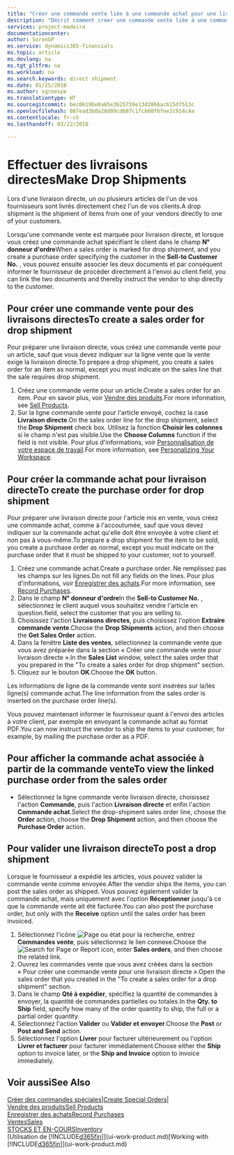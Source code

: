 ```yaml
---
title: "Créer une commande vente liée à une commande achat pour une livraison directe | Microsoft Docs"
description: "Décrit comment créer une commande vente liée à une commande achat pour permettre la livraison directe du fournisseur au client."
services: project-madeira
documentationcenter: 
author: SorenGP
ms.service: dynamics365-financials
ms.topic: article
ms.devlang: na
ms.tgt_pltfrm: na
ms.workload: na
ms.search.keywords: direct shipment
ms.date: 01/25/2018
ms.author: sgroespe
ms.translationtype: HT
ms.sourcegitcommit: bec0619be0a65e3625759e13d2866ac615d7513c
ms.openlocfilehash: 087ead3b0a28d09cd687c1fcb60f6fee2c914c4a
ms.contentlocale: fr-ch
ms.lasthandoff: 03/22/2018

---
```

# <a name="make-drop-shipments"></a><span data-ttu-id="05b68-103">Effectuer des livraisons directes</span><span class="sxs-lookup"><span data-stu-id="05b68-103">Make Drop Shipments</span></span>
<span data-ttu-id="05b68-104">Lors d'une livraison directe, un ou plusieurs articles de l'un de vos fournisseurs sont livrés directement chez l'un de vos clients.</span><span class="sxs-lookup"><span data-stu-id="05b68-104">A drop shipment is the shipment of items from one of your vendors directly to one of your customers.</span></span>

<span data-ttu-id="05b68-105">Lorsqu'une commande vente est marquée pour livraison directe, et lorsque vous créez une commande achat spécifiant le client dans le champ **N° donneur d'ordre**</span><span class="sxs-lookup"><span data-stu-id="05b68-105">When a sales order is marked for drop shipment, and you create a purchase order specifying the customer in the **Sell-to Customer No.**</span></span> <span data-ttu-id="05b68-106">, vous pouvez ensuite associer les deux documents et par conséquent informer le fournisseur de procéder directement à l'envoi au client.</span><span class="sxs-lookup"><span data-stu-id="05b68-106">field, you can link the two documents and thereby instruct the vendor to ship directly to the customer.</span></span>

## <a name="to-create-a-sales-order-for-drop-shipment"></a><span data-ttu-id="05b68-107">Pour créer une commande vente pour des livraisons directes</span><span class="sxs-lookup"><span data-stu-id="05b68-107">To create a sales order for drop shipment</span></span>
<span data-ttu-id="05b68-108">Pour préparer une livraison directe, vous créez une commande vente pour un article, sauf que vous devez indiquer sur la ligne vente que la vente exige la livraison directe.</span><span class="sxs-lookup"><span data-stu-id="05b68-108">To prepare a drop shipment, you create a sales order for an item as normal, except you must indicate on the sales line that the sale requires drop shipment.</span></span>

1. <span data-ttu-id="05b68-109">Créez une commande vente pour un article.</span><span class="sxs-lookup"><span data-stu-id="05b68-109">Create a sales order for an item.</span></span> <span data-ttu-id="05b68-110">Pour en savoir plus, voir [Vendre des produits](sales-how-sell-products.md).</span><span class="sxs-lookup"><span data-stu-id="05b68-110">For more information, see [Sell Products](sales-how-sell-products.md).</span></span>
2. <span data-ttu-id="05b68-111">Sur la ligne commande vente pour l'article envoyé, cochez la case **Livraison directe**.</span><span class="sxs-lookup"><span data-stu-id="05b68-111">On the sales order line for the drop shipment, select the **Drop Shipment** check box.</span></span> <span data-ttu-id="05b68-112">Utilisez la fonction **Choisir les colonnes** si le champ n'est pas visible.</span><span class="sxs-lookup"><span data-stu-id="05b68-112">Use the **Choose Columns** function if the field is not visible.</span></span> <span data-ttu-id="05b68-113">Pour plus d'informations, voir [Personnalisation de votre espace de travail](ui-personalization-user.md).</span><span class="sxs-lookup"><span data-stu-id="05b68-113">For more information, see [Personalizing Your Workspace](ui-personalization-user.md).</span></span>

## <a name="to-create-the-purchase-order-for-drop-shipment"></a><span data-ttu-id="05b68-114">Pour créer la commande achat pour livraison directe</span><span class="sxs-lookup"><span data-stu-id="05b68-114">To create the purchase order for drop shipment</span></span>
<span data-ttu-id="05b68-115">Pour préparer une livraison directe pour l'article mis en vente, vous créez une commande achat, comme à l'accoutumée, sauf que vous devez indiquer sur la commande achat qu'elle doit être envoyée à votre client et non pas à vous-même.</span><span class="sxs-lookup"><span data-stu-id="05b68-115">To prepare a drop shipment for the item to be sold, you create a purchase order as normal, except you must indicate on the purchase order that it must be shipped to your customer, not to yourself.</span></span>

1. <span data-ttu-id="05b68-116">Créez une commande achat.</span><span class="sxs-lookup"><span data-stu-id="05b68-116">Create a purchase order.</span></span> <span data-ttu-id="05b68-117">Ne remplissez pas les champs sur les lignes.</span><span class="sxs-lookup"><span data-stu-id="05b68-117">Do not fill any fields on the lines.</span></span> <span data-ttu-id="05b68-118">Pour plus d'informations, voir [Enregistrer des achats](purchasing-how-record-purchases.md).</span><span class="sxs-lookup"><span data-stu-id="05b68-118">For more information, see [Record Purchases](purchasing-how-record-purchases.md).</span></span>
2. <span data-ttu-id="05b68-119">Dans le champ **N° donneur d'ordre**</span><span class="sxs-lookup"><span data-stu-id="05b68-119">In the **Sell-to Customer No.**</span></span> <span data-ttu-id="05b68-120">, sélectionnez le client auquel vous souhaitez vendre l'article en question.</span><span class="sxs-lookup"><span data-stu-id="05b68-120">field, select the customer that you are selling to.</span></span>
3. <span data-ttu-id="05b68-121">Choisissez l'action **Livraisons directes**, puis choisissez l'option **Extraire commande vente**.</span><span class="sxs-lookup"><span data-stu-id="05b68-121">Choose the **Drop Shipments** action, and then choose the **Get Sales Order** action.</span></span>
4. <span data-ttu-id="05b68-122">Dans la fenêtre **Liste des ventes**, sélectionnez la commande vente que vous avez préparée dans la section « Créer une commande vente pour livraison directe ».</span><span class="sxs-lookup"><span data-stu-id="05b68-122">In the **Sales List** window, select the sales order that you prepared in the "To create a sales order for drop shipment" section.</span></span>
5. <span data-ttu-id="05b68-123">Cliquez sur le bouton **OK**.</span><span class="sxs-lookup"><span data-stu-id="05b68-123">Choose the **OK** button.</span></span>

<span data-ttu-id="05b68-124">Les informations de ligne de la commande vente sont insérées sur la/les ligne(s) commande achat.</span><span class="sxs-lookup"><span data-stu-id="05b68-124">The line information from the sales order is inserted on the purchase order line(s).</span></span>

<span data-ttu-id="05b68-125">Vous pouvez maintenant informer le fournisseur quant à l'envoi des articles à votre client, par exemple en envoyant la commande achat au format PDF.</span><span class="sxs-lookup"><span data-stu-id="05b68-125">You can now instruct the vendor to ship the items to your customer, for example, by mailing the purchase order as a PDF.</span></span>     

## <a name="to-view-the-linked-purchase-order-from-the-sales-order"></a><span data-ttu-id="05b68-126">Pour afficher la commande achat associée à partir de la commande vente</span><span class="sxs-lookup"><span data-stu-id="05b68-126">To view the linked purchase order from the sales order</span></span>
* <span data-ttu-id="05b68-127">Sélectionnez la ligne commande vente livraison directe, choisissez l'action **Commande**, puis l'action **Livraison directe** et enfin l'action **Commande achat**.</span><span class="sxs-lookup"><span data-stu-id="05b68-127">Select the drop-shipment sales order line, choose the **Order** action, choose the **Drop Shipment** action, and then choose the **Purchase Order** action.</span></span>

## <a name="to-post-a-drop-shipment"></a><span data-ttu-id="05b68-128">Pour valider une livraison directe</span><span class="sxs-lookup"><span data-stu-id="05b68-128">To post a drop shipment</span></span>
<span data-ttu-id="05b68-129">Lorsque le fournisseur a expédié les articles, vous pouvez valider la commande vente comme envoyée.</span><span class="sxs-lookup"><span data-stu-id="05b68-129">After the vendor ships the items, you can post the sales order as shipped.</span></span> <span data-ttu-id="05b68-130">Vous pouvez également valider la commande achat, mais uniquement avec l'option **Réceptionner** jusqu'à ce que la commande vente ait été facturée.</span><span class="sxs-lookup"><span data-stu-id="05b68-130">You can also post the purchase order, but only with the **Receive** option until the sales order has been invoiced.</span></span>

1. <span data-ttu-id="05b68-131">Sélectionnez l'icône ![Page ou état pour la recherche](media/ui-search/search_small.png "Page ou état pour la recherche"), entrez **Commandes vente**, puis sélectionnez le lien connexe.</span><span class="sxs-lookup"><span data-stu-id="05b68-131">Choose the ![Search for Page or Report](media/ui-search/search_small.png "Search for Page or Report icon") icon, enter **Sales orders**, and then choose the related link.</span></span>
2. <span data-ttu-id="05b68-132">Ouvrez les commandes vente que vous avez créées dans la section « Pour créer une commande vente pour une livraison directe ».</span><span class="sxs-lookup"><span data-stu-id="05b68-132">Open the sales order that you created in the "To create a sales order for a drop shipment" section.</span></span>
3. <span data-ttu-id="05b68-133">Dans le champ **Qté à expédier**, spécifiez la quantité de commandes à envoyer, la quantité de commandes partielles ou totales.</span><span class="sxs-lookup"><span data-stu-id="05b68-133">In the **Qty. to Ship** field, specify how many of the order quantity to ship, the full or a partial order quantity.</span></span>
4. <span data-ttu-id="05b68-134">Sélectionnez l'action **Valider** ou **Valider et envoyer**.</span><span class="sxs-lookup"><span data-stu-id="05b68-134">Choose the **Post** or **Post and Send** action.</span></span>
5. <span data-ttu-id="05b68-135">Sélectionnez l'option **Livrer** pour facturer ultérieurement ou l'option **Livrer et facturer** pour facturer immédiatement.</span><span class="sxs-lookup"><span data-stu-id="05b68-135">Choose either the **Ship** option to invoice later, or the **Ship and Invoice** option to invoice immediately.</span></span>

## <a name="see-also"></a><span data-ttu-id="05b68-136">Voir aussi</span><span class="sxs-lookup"><span data-stu-id="05b68-136">See Also</span></span>
<span data-ttu-id="05b68-137">[Créer des commandes spéciales](sales-how-to-create-special-orders.md)|</span><span class="sxs-lookup"><span data-stu-id="05b68-137">[Create Special Orders](sales-how-to-create-special-orders.md)|</span></span>  
[<span data-ttu-id="05b68-138">Vendre des produits</span><span class="sxs-lookup"><span data-stu-id="05b68-138">Sell Products</span></span>](sales-how-sell-products.md)  
[<span data-ttu-id="05b68-139">Enregistrer des achats</span><span class="sxs-lookup"><span data-stu-id="05b68-139">Record Purchases</span></span>](purchasing-how-record-purchases.md)  
[<span data-ttu-id="05b68-140">Ventes</span><span class="sxs-lookup"><span data-stu-id="05b68-140">Sales</span></span>](sales-manage-sales.md)  
[<span data-ttu-id="05b68-141">STOCKS ET EN-COURS</span><span class="sxs-lookup"><span data-stu-id="05b68-141">Inventory</span></span>](inventory-manage-inventory.md)  
<span data-ttu-id="05b68-142">[Utilisation de [!INCLUDE[d365fin](includes/d365fin_md.md)]](ui-work-product.md)</span><span class="sxs-lookup"><span data-stu-id="05b68-142">[Working with [!INCLUDE[d365fin](includes/d365fin_md.md)]](ui-work-product.md)</span></span>

